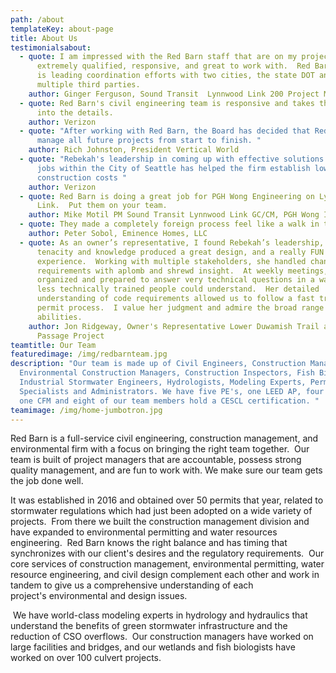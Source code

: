 ```yaml
---
path: /about
templateKey: about-page
title: About Us
testimonialsabout:
  - quote: I am impressed with the Red Barn staff that are on my project.  They are
      extremely qualified, responsive, and great to work with.  Red Barn staff
      is leading coordination efforts with two cities, the state DOT and
      multiple third parties.
    author: Ginger Ferguson, Sound Transit  Lynnwood Link 200 Project Manager
  - quote: Red Barn's civil engineering team is responsive and takes the time to get
      into the details.
    author: Verizon
  - quote: "After working with Red Barn, the Board has decided that Red Barn should
      manage all future projects from start to finish. "
    author: Rich Johnston, President Vertical World
  - quote: "Rebekah's leadership in coming up with effective solutions to our many
      jobs within the City of Seattle has helped the firm establish lower
      construction costs "
    author: Verizon
  - quote: Red Barn is doing a great job for PGH Wong Engineering on Lynnwood
      Link.  Put them on your team.
    author: Mike Motil PM Sound Transit Lynnwood Link GC/CM, PGH Wong Inc.
  - quote: They made a completely foreign process feel like a walk in the park
    author: Peter Sobol, Eminence Homes, LLC
  - quote: As an owner’s representative, I found Rebekah’s leadership, creativity,
      tenacity and knowledge produced a great design, and a really FUN
      experience.  Working with multiple stakeholders, she handled changing
      requirements with aplomb and shrewd insight.  At weekly meetings, she was
      organized and prepared to answer very technical questions in a way that
      less technically trained people could understand.  Her detailed
      understanding of code requirements allowed us to follow a fast track
      permit process.  I value her judgment and admire the broad range of her
      abilities.
    author: Jon Ridgeway, Owner's Representative Lower Duwamish Trail and Fish
      Passage Project
teamtitle: Our Team
featuredimage: /img/redbarnteam.jpg
description: "Our team is made up of Civil Engineers, Construction Managers,
  Environmental Construction Managers, Construction Inspectors, Fish Biologists,
  Industrial Stormwater Engineers, Hydrologists, Modeling Experts, Permitting
  Specialists and Administrators. We have five PE's, one LEED AP, four EIT's,
  one CFM and eight of our team members hold a CESCL certification. "
teamimage: /img/home-jumbotron.jpg
---
```

Red Barn is a full-service civil engineering, construction management, and environmental firm with a focus on bringing the right team together.  Our team is built of project managers that are accountable, possess strong quality management, and are fun to work with. We make sure our team gets the job done well.

​It was established in 2016 and obtained over 50 permits that year, related to stormwater regulations which had just been adopted on a wide variety of projects.  From there we built the construction management division and have expanded to environmental permitting and water resources engineering.  Red Barn knows the right balance and has timing that synchronizes with our client's desires and the regulatory requirements.  Our core services of construction management, environmental permitting, water resource engineering, and civil design complement each other and work in tandem to give us a comprehensive understanding of each project's environmental and design issues.  

 We have world-class modeling experts in hydrology and hydraulics that understand the benefits of green stormwater infrastructure and the reduction of CSO overflows.  Our construction managers have worked on large facilities and bridges, and our wetlands and fish biologists have worked on over 100 culvert projects.